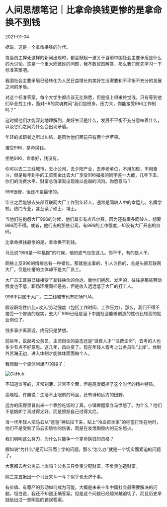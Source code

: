 # 人间思想笔记｜比拿命换钱更惨的是拿命换不到钱

2021-01-04

据说，这是一个拿命换钱的时代。

每当员工猝死这样的新闻出现时，都会掀起一波关于当前中国社会主要矛盾是什么的大讨论。这是一个重大而微妙的问题，我不敢贸然解答，那么我们就先学习一下标准答案吧。



我国社会主要矛盾已经转化为人民日益增长的美好生活需要和不平衡不充分的发展之间的矛盾。



对这个标准答案，每个大学生都应该无比熟悉，但是纸上得来终觉浅。只有等到他们毕业找工作，面对HR的灵魂拷问“我们加班多，压力大，你能接受996工作制吗？”

这时候他们才能深刻地理解到，美好生活是什么，发展不平衡不充分意味着什么，以及它们之间为什么会出现矛盾。

年轻的求职者之所以纠结，是因为他们面前只有两个烂苹果。

接受996，拿命换钱。

拒绝996，命拿好，钱没有。

你可以去二三线城市，去小公司，去夕阳产业，去养老单位，不用加班，不用奋斗，但是每年到手的工资奖金比去大厂享受996福报的同学差一大截，几年下去，你们的消费水平、财富总值渐渐出现难以逾越的鸿沟。你愿意吗？

996很惨，但还不是最惨的。

毕业之后能够去头部互联网大厂工作到年轻人，通常是同龄人中的幸运儿。名牌学校，热门专业，甚至读了硕士、博士。

当他们在抱怨大厂996的时候，他们其实有点凡尔赛。因为还有很多同龄人，想要996而不得。或者，他们去的那些公司，有996的工作强度，却没有大厂开出的价码。

比拿命换钱最惨的是，拿命换不到钱。

马云说“996是一种福报”的时候，他的底气也在这儿。你不干，有的是人干。

网络上反996的情绪总有一种错位。那就是出事的，引人注目的，总是头部互联网大厂。但是吐槽的主体却不是大厂员工。

大厂员工普遍已经接受了拿钱换命的命运。替他们抱怨、发声的，往往是那些劳动强度也不低，职场环境同样恶劣，但是收入远远低于大厂的打工人。

996不只属于大厂。二三线城市也有职场PUA。

假设职场性价比=收入/劳动强度（包括工作时间、工作压力）。那么，我们不得不接受一个惨淡的现实，去大厂996已经是当下中国社会能够创造的性价比较高的就业岗位了。

钱多事少离家近，终究只是梦想。

前些年，说起考公务员，主流舆论的姿态还是“浪费人才”“浪费生命”，去考的人也多少有点不好意思。这几年，风向变了。现在年轻人管考上公务员叫“上岸”。体制外苦海无边，进入体制才能体体面面做个人。

我想起一个调侃阿里P7的段子：

![GitHub](https://chinadigitaltimes.net/chinese/files/2021/01/post-661100-5ff2fab0e1e7b.)

不知道谁写的，非常刻薄，非常不全面，但是高度概括了这个时代的精神特质。

高晓松、许巍说：生活不止眼前的苟且，还有诗和远方的田野。

远方的田野里冒出来一个靠脸吃饭的丁真，小镇做题家立马愤怒了。为什么？他们不是嫉妒丁真过得太好，而是愤怒自己过得太烂。

当一代年轻人把马云从“爸爸”神坛拉下来，贴上“冷血资本家”的标签打倒在地时，他们不是受到了马云实质性的伤害，而是在发泄胸腔内的无名怒火。

我们明明这么努力，为什么只能争一个拿命换钱的资格？

假如说“为什么”是可以形而上学的问题，那么“怎么办”就是一个切实而紧迫的问题了。

大家都去考公务员上岸吗？公务员只负责分配财富，不负责创造财富。

隔三差五揪出一个马云来斗一斗？似乎也无济于事。

有价值、有尊严的劳动如何成为可能，大概是未来十年中国社会最需要解决的问题。坦白说，我还不知道正确答案。但是这个问题已经越来越迫切了，而且历史早就给出过一些明显的错误答案。


